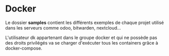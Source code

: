 # Docker

Le dossier **samples** contient les différents exemples de chaque projet utilisé dans les serveurs comme odoo, bitwarden, nextcloud...

L'utilisateur dk appartenant dans le groupe docker et qui ne possède pas des droits privilégés va se charger d'exécuter tous les containers grâce à docker-compose.